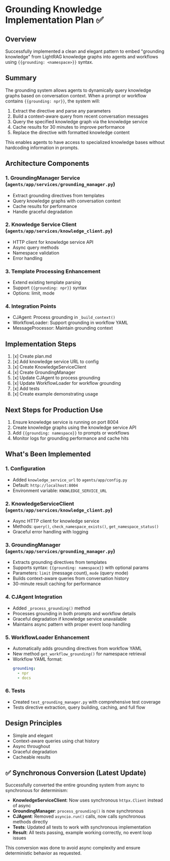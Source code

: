 # Grounding Knowledge Implementation Plan ✅

## Overview
Successfully implemented a clean and elegant pattern to embed "grounding knowledge" from LightRAG knowledge graphs into agents and workflows using `{{grounding: <namespace>}}` syntax.

## Summary
The grounding system allows agents to dynamically query knowledge graphs based on conversation context. When a prompt or workflow contains `{{grounding: npr}}`, the system will:
1. Extract the directive and parse any parameters
2. Build a context-aware query from recent conversation messages
3. Query the specified knowledge graph via the knowledge service
4. Cache results for 30 minutes to improve performance
5. Replace the directive with formatted knowledge content

This enables agents to have access to specialized knowledge bases without hardcoding information in prompts.

## Architecture Components

### 1. GroundingManager Service (`agents/app/services/grounding_manager.py`)
- Extract grounding directives from templates
- Query knowledge graphs with conversation context
- Cache results for performance
- Handle graceful degradation

### 2. Knowledge Service Client (`agents/app/services/knowledge_client.py`)
- HTTP client for knowledge service API
- Async query methods
- Namespace validation
- Error handling

### 3. Template Processing Enhancement
- Extend existing template parsing
- Support `{{grounding: npr}}` syntax
- Options: limit, mode

### 4. Integration Points
- CJAgent: Process grounding in `_build_context()`
- WorkflowLoader: Support grounding in workflow YAML
- MessageProcessor: Maintain grounding context

## Implementation Steps

1. [x] Create plan.md
2. [x] Add knowledge service URL to config
3. [x] Create KnowledgeServiceClient
4. [x] Create GroundingManager
5. [x] Update CJAgent to process grounding
6. [x] Update WorkflowLoader for workflow grounding
7. [x] Add tests
8. [x] Create example demonstrating usage

## Next Steps for Production Use

1. Ensure knowledge service is running on port 8004
2. Create knowledge graphs using the knowledge service API
3. Add `{{grounding: namespace}}` to prompts or workflows
4. Monitor logs for grounding performance and cache hits

## What's Been Implemented

### 1. Configuration
- Added `knowledge_service_url` to `agents/app/config.py`
- Default: `http://localhost:8004`
- Environment variable: `KNOWLEDGE_SERVICE_URL`

### 2. KnowledgeServiceClient (`agents/app/services/knowledge_client.py`)
- Async HTTP client for knowledge service
- Methods: `query()`, `check_namespace_exists()`, `get_namespace_status()`
- Graceful error handling with logging

### 3. GroundingManager (`agents/app/services/grounding_manager.py`)
- Extracts grounding directives from templates
- Supports syntax: `{{grounding: namespace}}` with optional params
- Parameters: `limit` (message count), `mode` (query mode)
- Builds context-aware queries from conversation history
- 30-minute result caching for performance

### 4. CJAgent Integration
- Added `_process_grounding()` method
- Processes grounding in both prompts and workflow details
- Graceful degradation if knowledge service unavailable
- Maintains async pattern with proper event loop handling

### 5. WorkflowLoader Enhancement
- Automatically adds grounding directives from workflow YAML
- New method `get_workflow_grounding()` for namespace retrieval
- Workflow YAML format:
  ```yaml
  grounding:
    - npr
    - docs
  ```

### 6. Tests
- Created `test_grounding_manager.py` with comprehensive test coverage
- Tests directive extraction, query building, caching, and full flow

## Design Principles
- Simple and elegant
- Context-aware queries using chat history
- Async throughout
- Graceful degradation
- Cacheable results

## ✅ Synchronous Conversion (Latest Update)
Successfully converted the entire grounding system from async to synchronous for determinism:
- **KnowledgeServiceClient**: Now uses synchronous `httpx.Client` instead of async
- **GroundingManager**: `process_grounding()` is now synchronous
- **CJAgent**: Removed `asyncio.run()` calls, now calls synchronous methods directly
- **Tests**: Updated all tests to work with synchronous implementation
- **Result**: All tests passing, example working correctly, no event loop issues

This conversion was done to avoid async complexity and ensure deterministic behavior as requested.